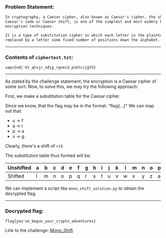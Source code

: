 ### Problem Statement:
```txt
In cryptography, a Caesar cipher, also known as Caesar's cipher, the shift cipher,
Caesar's code or Caesar shift, is one of the simplest and most widely known
encryption techniques.

It is a type of substitution cipher in which each letter in the plaintext is
replaced by a letter some fixed number of positions down the alphabet.
```

---

### Contents of `ciphertext.txt`:
    uapv{ndj'kt_qtvjc_ndjg_rgneid_psktcijgth}

---

As stated by the challenge statement, the encryption is a Caesar cipher of some sort.
Now, to solve this, we may try the following approach:

First, we make a substitution table for the Caesar cipher.

Since we know, that the flag may be in the format: "flag{...}"
We can map out that:
- u → f
- a → l
- p → a
- v → g

Clearly, there's a shift of `+15`

The substitution table thus formed will be:


Unshifted|a|b|c|d|e|f|g|h|i|j|k|l|m|n|o|p|q|r|s|t|u|v|w|x|y|z
--|-|-|-|-|-|-|-|-|-|-|-|-|-|-|-|-|-|-|-|-|-|-|-|-|-|-
Shifted|l|m|n|o|p|q|r|s|t|u|v|w|x|y|z|a|b|c|d|e|f|g|h|i|j|k


We can implement a script like `mono_shift_solution.py` to obtain the decrypted flag.

---

### Decrypted flag:
	flag{you've_begun_your_crypto_adventures}


Link to the challenge: [Mono_Shift](https://training.majorleaguecyber.org/challenges#Mono%20Shift-7)
